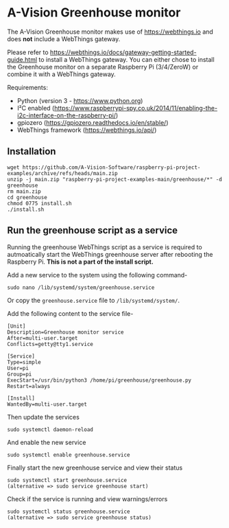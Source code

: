 # A-Vision Greenhouse monitor

The A-Vision Greenhouse monitor makes use of https://webthings.io and does **not** include a WebThings gateway.

Please refer to https://webthings.io/docs/gateway-getting-started-guide.html to install a WebThings gateway.
You can either chose to install the Greenhouse monitor on a separate Raspberry Pi (3/4/ZeroW) or combine it with a WebThings gateway.

Requirements:
- Python (version 3 - https://www.python.org)
- I²C enabled (https://www.raspberrypi-spy.co.uk/2014/11/enabling-the-i2c-interface-on-the-raspberry-pi/)
- gpiozero (https://gpiozero.readthedocs.io/en/stable/)
- WebThings framework (https://webthings.io/api/)


## Installation



    wget https://github.com/A-Vision-Software/raspberry-pi-project-examples/archive/refs/heads/main.zip
    unzip -j main.zip "raspberry-pi-project-examples-main/greenhouse/*" -d greenhouse
    rm main.zip
    cd greenhouse
    chmod 0775 install.sh
    ./install.sh

## Run the greenhouse script as a service

Running the greenhouse WebThings script as a service is required to autmoatically start the WebThings greenhouse server after rebooting the Raspberry Pi.
**This is not a part of the install script.**

Add a new service to the system using the following command-

    sudo nano /lib/systemd/system/greenhouse.service

Or copy the `greenhouse.service` file to `/lib/systemd/system/`.

Add the following content to the service file-

    [Unit]
    Description=Greenhouse monitor service
    After=multi-user.target
    Conflicts=getty@tty1.service

    [Service]
    Type=simple
    User=pi
    Group=pi
    ExecStart=/usr/bin/python3 /home/pi/greenhouse/greenhouse.py
    Restart=always

    [Install]
    WantedBy=multi-user.target


Then update the services

    sudo systemctl daemon-reload

And enable the new service

    sudo systemctl enable greenhouse.service

Finally start the new greenhouse service and view their status

    sudo systemctl start greenhouse.service
    (alternative => sudo service greenhouse start)

Check if the service is running and view warnings/errors

    sudo systemctl status greenhouse.service
    (alternative => sudo service greenhouse status)
